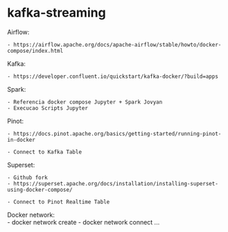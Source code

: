 # kafka-streaming

Airflow:

    - https://airflow.apache.org/docs/apache-airflow/stable/howto/docker-compose/index.html

Kafka:

    - https://developer.confluent.io/quickstart/kafka-docker/?build=apps

Spark:

    - Referencia docker compose Jupyter + Spark Jovyan
    - Execucao Scripts Jupyter


Pinot:

    - https://docs.pinot.apache.org/basics/getting-started/running-pinot-in-docker

    - Connect to Kafka Table

Superset:

    - Github fork
    - https://superset.apache.org/docs/installation/installing-superset-using-docker-compose/

    - Connect to Pinot Realtime Table


Docker network:    
    - docker network create 
    - docker network connect ...